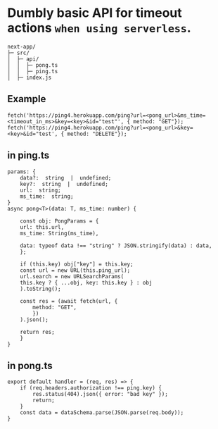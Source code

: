 # Dumbly basic API for timeout actions `when using serverless`.

    next-app/
    ├─ src/
    │  ├─ api/
    │  │  ├─ pong.ts
    │  │  ├─ ping.ts
    │  ├─ index.js

## Example

    fetch('https://ping4.herokuapp.com/ping?url=<pong_url>&ms_time=<timeout_in_ms>&key=<key>&id="test"', { method: "GET"});
    fetch('https://ping4.herokuapp.com/ping?url=<pong_url>&key=<key>&id="test', { method: "DELETE"});

## in ping.ts

    params: {
    	data?:  string  |  undefined;
    	key?:  string  |  undefined;
    	url:  string;
    	ms_time:  string;
    }
    async pong<T>(data: T, ms_time: number) {

        const obj: PongParams = {
        url: this.url,
        ms_time: String(ms_time),

        data: typeof data !== "string" ? JSON.stringify(data) : data,
        };

        if (this.key) obj["key"] = this.key;
        const url = new URL(this.ping_url);
        url.search = new URLSearchParams(
        this.key ? { ...obj, key: this.key } : obj
        ).toString();

        const res = (await fetch(url, {
    	    method: "GET",
    	    })
        ).json();

        return res;
        }
    }

## in pong.ts

    export default handler = (req, res) => {
        if (req.headers.authorization !== ping.key) {
    	    res.status(404).json({ error: "bad key" });
    	    return;
    	}
        const data = dataSchema.parse(JSON.parse(req.body));
    }
